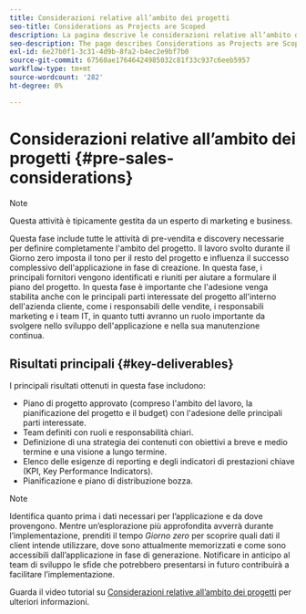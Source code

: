 ```yaml
---
title: Considerazioni relative all’ambito dei progetti
seo-title: Considerations as Projects are Scoped
description: La pagina descrive le considerazioni relative all’ambito dei progetti
seo-description: The page describes Considerations as Projects are Scoped
exl-id: 6e27b0f1-3c31-4d9b-8fa2-b4ec2e9bf7b0
source-git-commit: 67560ae17646424985032c81f33c937c6eeb5957
workflow-type: tm+mt
source-wordcount: '282'
ht-degree: 0%

---
```


# Considerazioni relative all’ambito dei progetti {#pre-sales-considerations}

>[!NOTE]
>Questa attività è tipicamente gestita da un esperto di marketing e business.

Questa fase include tutte le attività di pre-vendita e discovery necessarie per definire completamente l&#39;ambito del progetto. Il lavoro svolto durante il Giorno zero imposta il tono per il resto del progetto e influenza il successo complessivo dell&#39;applicazione in fase di creazione.
In questa fase, i principali fornitori vengono identificati e riuniti per aiutare a formulare il piano del progetto. In questa fase è importante che l&#39;adesione venga stabilita anche con le principali parti interessate del progetto all&#39;interno dell&#39;azienda cliente, come i responsabili delle vendite, i responsabili marketing e i team IT, in quanto tutti avranno un ruolo importante da svolgere nello sviluppo dell&#39;applicazione e nella sua manutenzione continua.

## Risultati principali {#key-deliverables}

I principali risultati ottenuti in questa fase includono:

* Piano di progetto approvato (compreso l&#39;ambito del lavoro, la pianificazione del progetto e il budget) con l&#39;adesione delle principali parti interessate.
* Team definiti con ruoli e responsabilità chiari.
* Definizione di una strategia dei contenuti con obiettivi a breve e medio termine e una visione a lungo termine.
* Elenco delle esigenze di reporting e degli indicatori di prestazioni chiave (KPI, Key Performance Indicators).
* Pianificazione e piano di distribuzione bozza.

>[!NOTE]
>
>Identifica quanto prima i dati necessari per l’applicazione e da dove provengono. Mentre un’esplorazione più approfondita avverrà durante l’implementazione, prenditi il tempo *Giorno zero* per scoprire quali dati il client intende utilizzare, dove sono attualmente memorizzati e come sono accessibili dall’applicazione in fase di generazione. Notificare in anticipo al team di sviluppo le sfide che potrebbero presentarsi in futuro contribuirà a facilitare l’implementazione.

Guarda il video tutorial su [Considerazioni relative all’ambito dei progetti](https://helpx.adobe.com/experience-manager/6-5/screens/using/project-considerations.html) per ulteriori informazioni.
